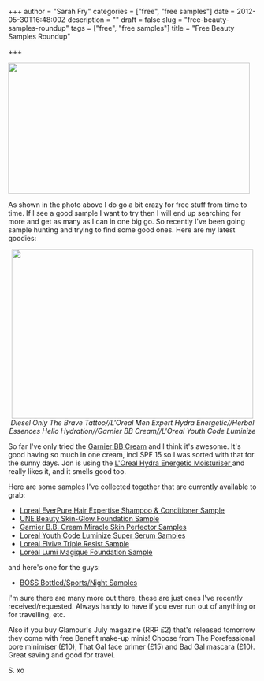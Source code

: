 +++
author = "Sarah Fry"
categories = ["free", "free samples"]
date = 2012-05-30T16:48:00Z
description = ""
draft = false
slug = "free-beauty-samples-roundup"
tags = ["free", "free samples"]
title = "Free Beauty Samples Roundup"

+++


<a href="http://sweetaspi.co.uk/images/2012/05/IMGP2971.jpg"><img class="aligncenter size-full wp-image-769" title="samples" src="http://sweetaspi.co.uk/images/2012/05/IMGP2971.jpg" alt="" width="490" height="266" /></a>

As shown in the photo above I do go a bit crazy for free stuff from time to time. If I see a good sample I want to try then I will end up searching for more and get as many as I can in one big go. So recently I've been going sample hunting and trying to find some good ones. Here are my latest goodies:
<p style="text-align: center;"><a href="http://sweetaspi.co.uk/images/2012/05/IMGP2969.jpg"><img class="aligncenter size-full wp-image-771" title="latest samples" src="http://sweetaspi.co.uk/images/2012/05/IMGP2969.jpg" alt="" width="490" height="344" /></a><em>Diesel Only The Brave Tattoo//L'Oreal Men Expert Hydra Energetic//Herbal Essences Hello Hydration//Garnier BB Cream//L'Oreal Youth Code Luminize</em></p>
<p style="text-align: left;">So far I've only tried the <a href="https://secure.garnier.co.uk/_en/_gb/BB-cream/" target="_blank">Garnier BB Cream</a> and I think it's awesome. It's good having so much in one cream, incl SPF 15 so I was sorted with that for the sunny days. Jon is using the <a href="http://www.loreal-paris.co.uk/skincare/hydra-energetic/daily-moisturising-lotion.aspx" target="_blank">L'Oreal Hydra Energetic Moisturiser </a>and really likes it, and it smells good too.</p>
Here are some samples I've collected together that are currently available to grab:
<ul>
	<li><a href="http://apps.facebook.com/hairexpertise/" target="_blank">Loreal EverPure Hair Expertise Shampoo &amp; Conditioner Sample</a></li>
	<li><a href="http://www.boots-samples.com/une/skin-glow/" target="_blank">UNE Beauty Skin-Glow Foundation Sample</a></li>
	<li><a href="https://secure.garnier.co.uk/_en/_gb/BB-cream/samples/form1PreBis.aspx" target="_blank">Garnier B.B. Cream Miracle Skin Perfector Samples</a></li>
	<li><a href="http://www.loreal-paris.co.uk/_en/_gb/caps/index.aspx?id=Cap_120213_Youth_Code_Luminize" target="_blank">Loreal Youth Code Luminize Super Serum Samples</a></li>
	<li><a href="https://apps.facebook.com/elviveuk/" target="_blank">Loreal Elvive Triple Resist Sample</a></li>
	<li><a href="https://apps.facebook.com/lumimagique/" target="_blank">Loreal Lumi Magique Foundation Sample</a></li>
</ul>
and here's one for the guys:
<ul>
	<li><a href="http://fragrancesrestage.hugoboss.com/uk/boss-bottled-sport-ingredients" target="_blank">BOSS Bottled/Sports/Night Samples</a></li>
</ul>
I'm sure there are many more out there, these are just ones I've recently received/requested. Always handy to have if you ever run out of anything or for travelling, etc.

Also if you buy Glamour's July magazine (RRP £2) that's released tomorrow they come with free Benefit make-up minis! Choose from The Porefessional pore minimiser (£10), That Gal face primer (£15) and Bad Gal mascara (£10). Great saving and good for travel.

S. xo

